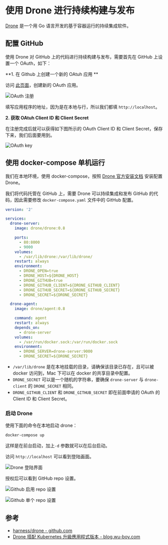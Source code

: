 # 使用 Drone 进行持续构建与发布

[Drone](https://drone.io) 是一个用 Go 语言开发的基于容器运行的持续集成软件。

## 配置 GitHub

使用 Drone 对 GitHub 上的代码进行持续构建与发布，需要首先在 GitHub 上设置一个 OAuth，如下：

**1. 在 Github 上创建一个新的 OAtuh 应用 **

访问 [此页面](https://github.com/settings/applications/new)，创建新的 OAuth 应用。

![OAuth 注册](../images/github-oauth-register.jpg)

填写应用程序的地址，因为是在本地与行，所以我们都填 `http://localhost`。

**2. 获取 OAtuh Client ID 和 Client Secret**

在注册完成后就可以获得如下图所示的 OAuth Client ID 和 Client Secret，保存下来，我们后面要用到。

![OAuth key](../images/github-oauth-drone-key.jpg)

## 使用 docker-compose 单机运行

我们在本地环境，使用 docker-compose，按照 [Drone 官方安装文档](http://docs.drone.io/installation/) 安装配置 Drone。

我们将代码托管在 GitHub 上，需要 Drone 可以持续集成和发布 GitHub 的代码，因此需要修改 `docker-compose.yaml` 文件中的 GitHub 配置。

```yaml
version: '2'

services:
  drone-server:
    image: drone/drone:0.8

    ports:
      - 80:8000
      - 9000
    volumes:
      - /var/lib/drone:/var/lib/drone/
    restart: always
    environment:
      - DRONE_OPEN=true
      - DRONE_HOST=${DRONE_HOST}
      - DRONE_GITHUB=true
      - DRONE_GITHUB_CLIENT=${DRONE_GITHUB_CLIENT}
      - DRONE_GITHUB_SECRET=${DRONE_GITHUB_SECRET}
      - DRONE_SECRET=${DRONE_SECRET}

  drone-agent:
    image: drone/agent:0.8

    command: agent
    restart: always
    depends_on:
      - drone-server
    volumes:
      - /var/run/docker.sock:/var/run/docker.sock
    environment:
      - DRONE_SERVER=drone-server:9000
      - DRONE_SECRET=${DRONE_SECRET}
```

- `/var/lib/drone` 是在本地挂载的目录，请确保该目录已存在，且可以被 docker 访问到，Mac 下可以在 docker 的共享目录中配置。
- `DRONE_SECRET` 可以是一个随机的字符串，要确保 `drone-server` 与 `drone-client` 的 `DRONE_SECRET` 相同。
- `DRONE_GITHUB_CLIENT` 和 `DRONE_GITHUB_SECRET` 即在前面申请的 OAuth 的 Client ID 和 Client Secret。

### 启动 Drone

使用下面的命令在本地启动 drone：

```bash
docker-compose up
```

这样是在前台启动，加上`-d` 参数就可以在后台启动。

访问 `http://localhost` 可以看到登陆画面。

![Drone 登陆界面](../images/drone-login-github.jpg)

授权后可以看到 GitHub repo 设置。

![Github 启用 repo 设置](../images/drone-github-active.jpg)

![Github 单个 repo 设置](../images/drone-github-repo-setting.jpg)

## 参考

- [harness/drone - github.com](https://github.com/harness/drone)
- [Drone 搭配 Kubernetes 升級應用程式版本 - blog.wu-boy.com](https://blog.wu-boy.com/2017/10/upgrade-kubernetes-container-using-drone/)
